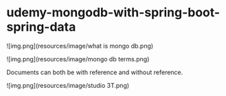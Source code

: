 # udemy-mongodb-with-spring-boot-spring-data

![img.png](resources/image/what is mongo db.png)

![img.png](resources/image/mongo db terms.png)

Documents can both be with reference and without reference.

![img.png](resources/image/studio 3T.png)